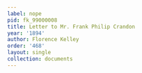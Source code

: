 ```yaml
---
label: nope
pid: fk_99000008
title: Letter to Mr. Frank Philip Crandon
year: '1894'
author: Florence Kelley
order: '468'
layout: single
collection: documents
---
```

